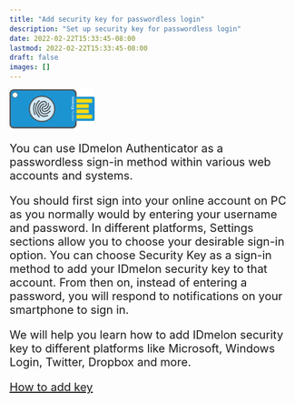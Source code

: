 ```yaml
---
title: "Add security key for passwordless login"
description: "Set up security key for passwordless login"
date: 2022-02-22T15:33:45-08:00
lastmod: 2022-02-22T15:33:45-08:00
draft: false
images: []
---
```


<div class='my-5'>
<img src='security-key.png' class='d-block m-auto' width="150">
</div>

<p>You can use IDmelon Authenticator as a passwordless sign-in method within various web accounts and systems.</p>
<p>You should first sign into your online account on PC as you normally would by entering your username and password. In different platforms, Settings sections allow you to choose your desirable sign-in option. You can choose Security Key as a sign-in method to add your IDmelon security key to that account. From then on, instead of entering a password, you will respond to notifications on your smartphone to sign in.</p>
<p class='mb-5'>We will help you learn how to add IDmelon security key to different platforms like Microsoft, Windows Login, Twitter, Dropbox and more.</p>

<a role="button" class="btn btn-primary btn-lg d-block mb-3" href="http://docs.idmelon.com/pages/whichplatform/index.html">How to add key</a>

<style>@media (max-width: 480px) {.navbar, .footer { display: none; }}
h1{
    color : #4395ec;
}
p{
    font-size:20px;
}
li{
    font-size:20px;
}
</style>
